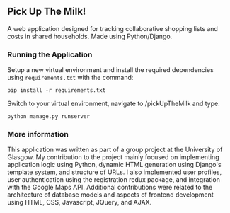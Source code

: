 ## Pick Up The Milk!
A web application designed for tracking collaborative shopping lists and costs in shared households. Made using Python/Django.

### Running the Application

Setup a new virtual environment and install the required dependencies using `requirements.txt` with the command:

    pip install -r requirements.txt

Switch to your virtual environment, navigate to /pickUpTheMilk and type:

    python manage.py runserver


### More information

This application was written as part of a group project at the University of Glasgow. My contribution to the project mainly focused on implementing application logic using Python, dynamic HTML generation using Django's template system, and structure of URLs. I also implemented user profiles, user authentication using the registration redux package, and integration with the Google Maps API. Additional contributions were related to the architecture of database models and aspects of frontend development using HTML, CSS, Javascript, JQuery, and AJAX.

